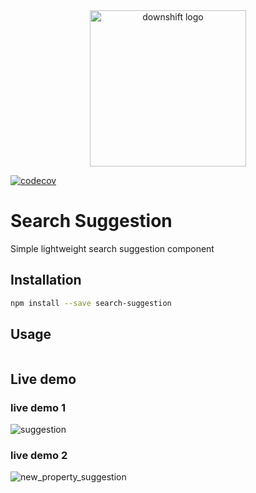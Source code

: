 <div align="center">
  <img src="https://user-images.githubusercontent.com/6290720/32546955-46d0fb54-c4b3-11e7-9a92-d96fb2b7b1ad.png" alt="downshift logo" title="downshift logo" width="250">
  <br>
</div>

[![codecov](https://codecov.io/gh/ChoTotOSS/search-suggestion/branch/master/graph/badge.svg)](https://codecov.io/gh/ChoTotOSS/search-suggestion)

# Search Suggestion

Simple lightweight search suggestion component

## Installation

```bash
npm install --save search-suggestion
```

## Usage
```js
```

## Live demo
### live demo 1
![suggestion](https://user-images.githubusercontent.com/6290720/32546438-b18b9ba4-c4b1-11e7-99d4-e2a7e39191ce.gif)

### live demo 2
![new_property_suggestion](https://user-images.githubusercontent.com/6290720/32546472-d117d3d4-c4b1-11e7-9d10-145a0595463e.gif)
